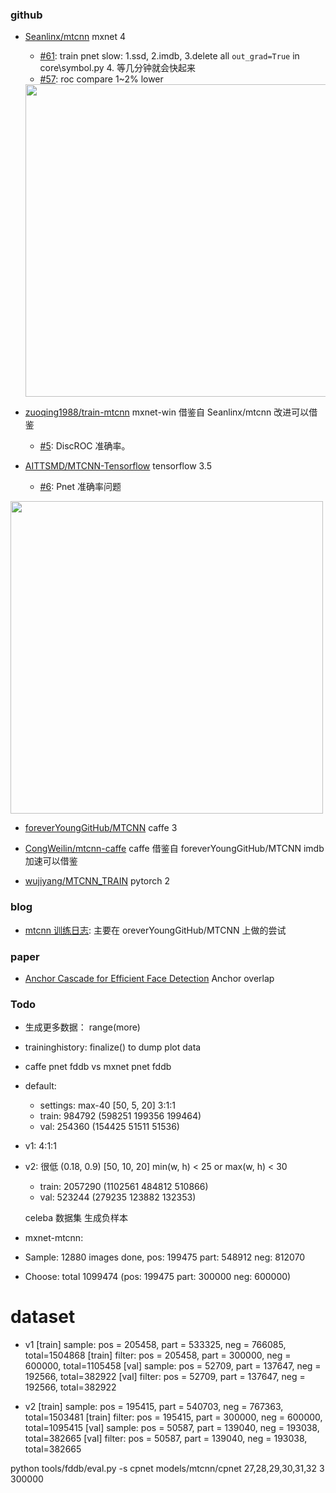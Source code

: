 ### github

- [Seanlinx/mtcnn](https://github.com/Seanlinx/mtcnn) mxnet 4
  - [#61](https://github.com/Seanlinx/mtcnn/issues/61): train pnet slow: 1.ssd, 2.imdb, 3.delete all `out_grad=True` in core\symbol.py 4. 等几分钟就会快起来
  - [#57](https://github.com/Seanlinx/mtcnn/issues/1): roc compare 1~2% lower

  <img src="https://github.com/Seanlinx/mtcnn/raw/master/fddb_result.png" width="500" />

- [zuoqing1988/train-mtcnn](https://github.com/zuoqing1988/train-mtcnn) mxnet-win 借鉴自 Seanlinx/mtcnn 改进可以借鉴
  - [#5](https://github.com/zuoqing1988/train-mtcnn/issues/5): DiscROC 准确率。

- [AITTSMD/MTCNN-Tensorflow](https://github.com/AITTSMD/MTCNN-Tensorflow) tensorflow 3.5
  - [#6](https://github.com/AITTSMD/MTCNN-Tensorflow/issues/6): Pnet 准确率问题

<img src="https://camo.githubusercontent.com/52bd155eb111c221923d47daeb21886416bb6179/68747470733a2f2f692e6c6f6c692e6e65742f323031372f30382f33302f353961366238373566313739322e706e67" width="500" />

- [foreverYoungGitHub/MTCNN](https://github.com/foreverYoungGitHub/MTCNN) caffe 3
- [CongWeilin/mtcnn-caffe](https://github.com/CongWeilin/mtcnn-caffe) caffe 借鉴自 foreverYoungGitHub/MTCNN imdb 加速可以借鉴 

- [wujiyang/MTCNN_TRAIN](https://github.com/wujiyang/MTCNN_TRAIN) pytorch 2

### blog

- [mtcnn 训练日志](https://joshua19881228.github.io/2018-09-11-training-mtcnn/): 主要在 oreverYoungGitHub/MTCNN 上做的尝试

### paper

- [Anchor Cascade for Efficient Face Detection](https://arxiv.org/pdf/1805.03363.pdf)
  Anchor overlap

### Todo

- 生成更多数据： range(more)
- traininghistory: finalize() to dump plot data
- caffe pnet fddb vs mxnet pnet fddb

- default:
  - settings: max-40 [50, 5, 20]  3:1:1
  - train: 984792  (598251  199356  199464)
  - val: 254360  (154425  51511  51536) 
- v1: 4:1:1
- v2: 很低 (0.18, 0.9) [50, 10, 20]  min(w, h) < 25 or max(w, h) < 30
  - train: 2057290  (1102561  484812  510866)
  - val: 523244  (279235  123882  132353)

  celeba 数据集 生成负样本


- mxnet-mtcnn: 
- Sample: 12880 images done, pos: 199475 part: 548912 neg: 812070
- Choose: total 1099474 (pos: 199475 part: 300000 neg: 600000)

# dataset
- v1
[train] sample: pos = 205458, part = 533325, neg = 766085, total=1504868
[train] filter: pos = 205458, part = 300000, neg = 600000, total=1105458
[val] sample: pos = 52709, part = 137647, neg = 192566, total=382922
[val] filter: pos = 52709, part = 137647, neg = 192566, total=382922

- v2
[train] sample: pos = 195415, part = 540703, neg = 767363, total=1503481
[train] filter: pos = 195415, part = 300000, neg = 600000, total=1095415
[val] sample: pos = 50587, part = 139040, neg = 193038, total=382665
[val] filter: pos = 50587, part = 139040, neg = 193038, total=382665

python tools/fddb/eval.py -s cpnet models/mtcnn/cpnet 27,28,29,30,31,32 3 300000